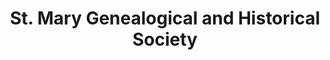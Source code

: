 ---
layout: repo
title: "St. Mary Genealogical and Historical Society"
id: 25346
permalink: repos/25346/
---